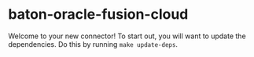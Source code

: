 # baton-oracle-fusion-cloud
Welcome to your new connector! To start out, you will want to update the dependencies.
Do this by running `make update-deps`.